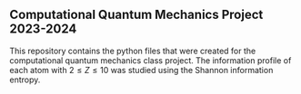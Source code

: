 ## Computational Quantum Mechanics Project 2023-2024
This repository contains the python files that were created for the computational quantum mechanics class project. The information profile of each atom with $2 \leq Z \leq 10$ was studied using the Shannon information entropy.
